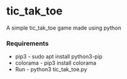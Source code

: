 # tic_tak_toe
A simple tic_tak_toe game made using python

<h3>Requirements</h3>
<ul>
  <li>pip3 - sudo apt install python3-pip</li>
  <li>colorama - pip3 install colorama</li>
  <li>Run - python3 tic_tak_toe.py</li>
</ul>


